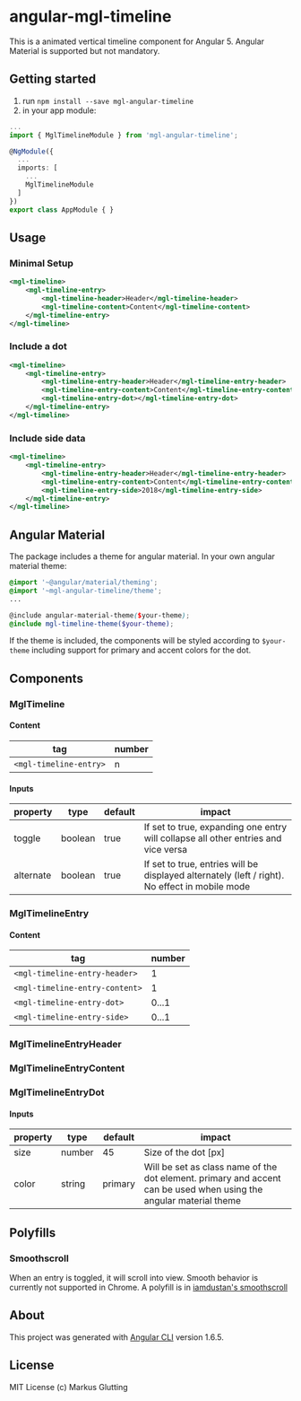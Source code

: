# angular-mgl-timeline

This is a animated vertical timeline component for Angular 5. Angular Material is supported but not mandatory.

## Getting started

1) run `npm install --save mgl-angular-timeline` 
2) in your app module: 
```typescript
...
import { MglTimelineModule } from 'mgl-angular-timeline';

@NgModule({
  ...
  imports: [
    ...
    MglTimelineModule
  ]
})
export class AppModule { }
```
## Usage

### Minimal Setup
```xml
<mgl-timeline>
    <mgl-timeline-entry>
        <mgl-timeline-header>Header</mgl-timeline-header>
        <mgl-timeline-content>Content</mgl-timeline-content>
    </mgl-timeline-entry>
</mgl-timeline>
```

### Include a dot
```xml
<mgl-timeline>
    <mgl-timeline-entry>
        <mgl-timeline-entry-header>Header</mgl-timeline-entry-header>
        <mgl-timeline-entry-content>Content</mgl-timeline-entry-content>
        <mgl-timeline-entry-dot></mgl-timeline-entry-dot>
    </mgl-timeline-entry>
</mgl-timeline>
```

### Include side data
```xml
<mgl-timeline>
    <mgl-timeline-entry>
        <mgl-timeline-entry-header>Header</mgl-timeline-entry-header>
        <mgl-timeline-entry-content>Content</mgl-timeline-entry-content>
        <mgl-timeline-entry-side>2018</mgl-timeline-entry-side>
    </mgl-timeline-entry>
</mgl-timeline>
```

## Angular Material

The package includes a theme for angular material. In your own angular material theme:

```scss
@import '~@angular/material/theming';
@import '~mgl-angular-timeline/theme';
...

@include angular-material-theme($your-theme);
@include mgl-timeline-theme($your-theme);
```
If the theme is included, the components will be styled according to `$your-theme` including support for primary and accent colors for the dot.

## Components

### MglTimeline

#### Content
| tag                    | number |
| ---------------------- | ------ |
| `<mgl-timeline-entry>` | n      |

#### Inputs

| property  | type    | default | impact                                                                                         |
| --------- | ------- | ------- | ---------------------------------------------------------------------------------------------- |
| toggle    | boolean | true    | If set to true, expanding one entry will collapse all other entries and vice versa             |
| alternate | boolean | true    | If set to true, entries will be displayed alternately (left / right). No effect in mobile mode |


### MglTimelineEntry

#### Content
| tag                            | number |
| ------------------------------ | ------ |
| `<mgl-timeline-entry-header>`  | 1      |
| `<mgl-timeline-entry-content>` | 1      |
| `<mgl-timeline-entry-dot>`     | 0...1  |
| `<mgl-timeline-entry-side>`    | 0...1  |

### MglTimelineEntryHeader

### MglTimelineEntryContent

### MglTimelineEntryDot

#### Inputs
| property | type   | default | impact                                                                                                             |
| -------- | ------ | ------- | ------------------------------------------------------------------------------------------------------------------ |
| size     | number | 45      | Size of the dot [px]                                                                                               |
| color    | string | primary | Will be set as class name of the dot element. primary and accent can be used when using the angular material theme |


## Polyfills

### Smoothscroll
When an entry is toggled, it will scroll into view. Smooth behavior is currently not supported in Chrome. A polyfill is in [iamdustan's smoothscroll](https://github.com/iamdustan/smoothscroll)

## About
This project was generated with [Angular CLI](https://github.com/angular/angular-cli) version 1.6.5.

## License
MIT License (c) Markus Glutting
